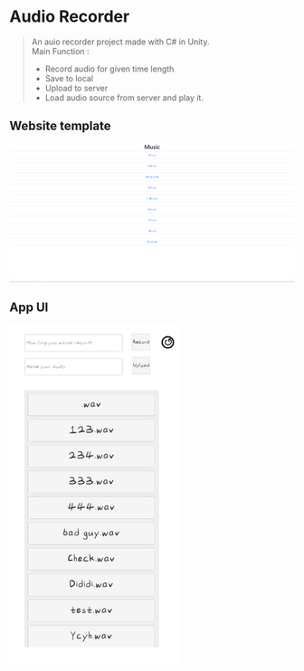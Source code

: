 # Audio Recorder
> An auio recorder project made with C# in Unity.  
> Main Function : 
>    - Record audio for given time length
>    - Save to local 
>    - Upload to server
>    - Load audio source from server and play it.

## Website template
<img src="https://github.com/AmousQiu/UnityAssetsAPI/blob/master/Screenshots/MusicServerHomepage.PNG" width="800"/>   

## App UI
<img src="https://github.com/AmousQiu/AudioRecorder/blob/master/audioScreenshot.jpg" alt="audio Screenshot" width="300"/>         